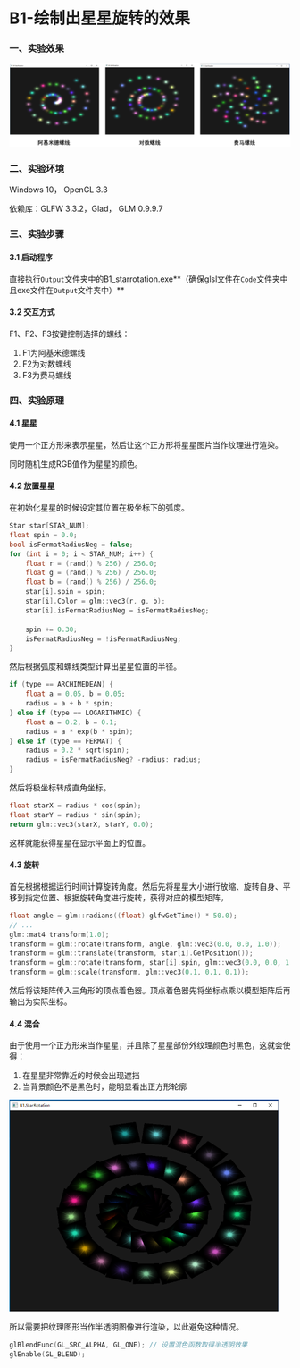 # B1-绘制出星星旋转的效果

### 一、实验效果

<img src="Report/result.png" alt="结果展示"/>



### 二、实验环境

Windows 10， OpenGL 3.3

依赖库：GLFW 3.3.2，Glad， GLM 0.9.9.7



### 三、实验步骤

#### 3.1 启动程序

直接执行``Output``文件夹中的B1_starrotation.exe**（确保glsl文件在``Code``文件夹中且exe文件在``Output``文件夹中）**

#### 3.2 交互方式

F1、F2、F3按键控制选择的螺线：

1. F1为阿基米德螺线
2. F2为对数螺线
3. F3为费马螺线



### 四、实验原理

#### 4.1 星星

使用一个正方形来表示星星，然后让这个正方形将星星图片当作纹理进行渲染。

同时随机生成RGB值作为星星的颜色。

#### 4.2 放置星星

在初始化星星的时候设定其位置在极坐标下的弧度。

```c++
Star star[STAR_NUM];
float spin = 0.0;
bool isFermatRadiusNeg = false;
for (int i = 0; i < STAR_NUM; i++) {
    float r = (rand() % 256) / 256.0;
    float g = (rand() % 256) / 256.0;
    float b = (rand() % 256) / 256.0;
    star[i].spin = spin;
    star[i].Color = glm::vec3(r, g, b);
    star[i].isFermatRadiusNeg = isFermatRadiusNeg;

    spin += 0.30;
    isFermatRadiusNeg = !isFermatRadiusNeg;
}
```

然后根据弧度和螺线类型计算出星星位置的半径。

```c++
if (type == ARCHIMEDEAN) {
	float a = 0.05, b = 0.05;
	radius = a + b * spin;
} else if (type == LOGARITHMIC) {
	float a = 0.2, b = 0.1;
	radius = a * exp(b * spin);
} else if (type == FERMAT) {
	radius = 0.2 * sqrt(spin);
	radius = isFermatRadiusNeg? -radius: radius;
}
```

然后将极坐标转成直角坐标。

```c++
float starX = radius * cos(spin);
float starY = radius * sin(spin);
return glm::vec3(starX, starY, 0.0);
```

这样就能获得星星在显示平面上的位置。

#### 4.3 旋转

首先根据根据运行时间计算旋转角度。然后先将星星大小进行放缩、旋转自身、平移到指定位置、根据旋转角度进行旋转，获得对应的模型矩阵。

```c++
float angle = glm::radians((float) glfwGetTime() * 50.0);
// ...
glm::mat4 transform(1.0);
transform = glm::rotate(transform, angle, glm::vec3(0.0, 0.0, 1.0));
transform = glm::translate(transform, star[i].GetPosition());
transform = glm::rotate(transform, star[i].spin, glm::vec3(0.0, 0.0, 1.0));
transform = glm::scale(transform, glm::vec3(0.1, 0.1, 0.1));
```

然后将该矩阵传入三角形的顶点着色器。顶点着色器先将坐标点乘以模型矩阵后再输出为实际坐标。

#### 4.4 混合

由于使用一个正方形来当作星星，并且除了星星部份外纹理颜色时黑色，这就会使得：

1. 在星星非常靠近的时候会出现遮挡
2. 当背景颜色不是黑色时，能明显看出正方形轮廓

<img src="Report/no_blend.png" alt="未使用混合的情况" style="zoom:60%;" />

所以需要把纹理图形当作半透明图像进行渲染，以此避免这种情况。

```c++
glBlendFunc(GL_SRC_ALPHA, GL_ONE); // 设置混色函数取得半透明效果
glEnable(GL_BLEND);
```